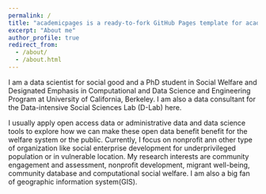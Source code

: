 ```yaml
---
permalink: /
title: "academicpages is a ready-to-fork GitHub Pages template for academic personal websites"
excerpt: "About me"
author_profile: true
redirect_from: 
  - /about/
  - /about.html
---
```


I am a data scientist for social good and a PhD student in Social Welfare and Designated Emphasis in Computational and Data Science and Engineering Program at University of California, Berkeley. I am also a data consultant for the Data-intensive Social Sciences Lab (D-Lab) here.

I usually apply open access data or administrative data and data science tools to explore how we can make these open data benefit benefit for the welfare system or the public. Currently, I focus on nonprofit ann other type of organization like social enterprise development for underprivileged population or in vulnerable location. My research interests are community engagement and assessment, nonprofit development, migrant well-being, community database and computational social welfare. I am also a big fan of geographic information system(GIS).
